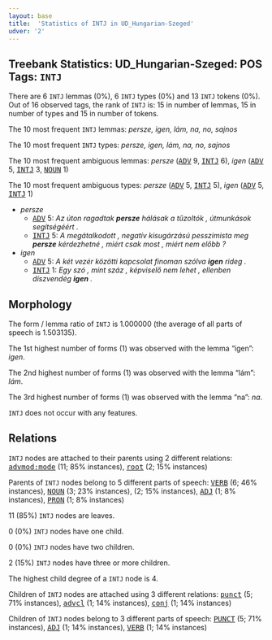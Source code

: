 ```yaml
---
layout: base
title:  'Statistics of INTJ in UD_Hungarian-Szeged'
udver: '2'
---
```


## Treebank Statistics: UD_Hungarian-Szeged: POS Tags: `INTJ`

There are 6 `INTJ` lemmas (0%), 6 `INTJ` types (0%) and 13 `INTJ` tokens (0%).
Out of 16 observed tags, the rank of `INTJ` is: 15 in number of lemmas, 15 in number of types and 15 in number of tokens.

The 10 most frequent `INTJ` lemmas: <em>persze, igen, lám, na, no, sajnos</em>

The 10 most frequent `INTJ` types:  <em>persze, igen, lám, na, no, sajnos</em>

The 10 most frequent ambiguous lemmas: <em>persze</em> (<tt><a href="hu_szeged-pos-ADV.html">ADV</a></tt> 9, <tt><a href="hu_szeged-pos-INTJ.html">INTJ</a></tt> 6), <em>igen</em> (<tt><a href="hu_szeged-pos-ADV.html">ADV</a></tt> 5, <tt><a href="hu_szeged-pos-INTJ.html">INTJ</a></tt> 3, <tt><a href="hu_szeged-pos-NOUN.html">NOUN</a></tt> 1)

The 10 most frequent ambiguous types:  <em>persze</em> (<tt><a href="hu_szeged-pos-ADV.html">ADV</a></tt> 5, <tt><a href="hu_szeged-pos-INTJ.html">INTJ</a></tt> 5), <em>igen</em> (<tt><a href="hu_szeged-pos-ADV.html">ADV</a></tt> 5, <tt><a href="hu_szeged-pos-INTJ.html">INTJ</a></tt> 1)


* <em>persze</em>
  * <tt><a href="hu_szeged-pos-ADV.html">ADV</a></tt> 5: <em>Az úton ragadtak <b>persze</b> hálásak a tűzoltók , útmunkások segítségéért .</em>
  * <tt><a href="hu_szeged-pos-INTJ.html">INTJ</a></tt> 5: <em>A megátalkodott , negatív kisugárzású pesszimista meg <b>persze</b> kérdezhetné , miért csak most , miért nem előbb ?</em>
* <em>igen</em>
  * <tt><a href="hu_szeged-pos-ADV.html">ADV</a></tt> 5: <em>A két vezér közötti kapcsolat finoman szólva <b>igen</b> rideg .</em>
  * <tt><a href="hu_szeged-pos-INTJ.html">INTJ</a></tt> 1: <em>Egy szó , mint száz , képviselő nem lehet , ellenben díszvendég <b>igen</b> .</em>

## Morphology

The form / lemma ratio of `INTJ` is 1.000000 (the average of all parts of speech is 1.503135).

The 1st highest number of forms (1) was observed with the lemma “igen”: <em>igen</em>.

The 2nd highest number of forms (1) was observed with the lemma “lám”: <em>lám</em>.

The 3rd highest number of forms (1) was observed with the lemma “na”: <em>na</em>.

`INTJ` does not occur with any features.


## Relations

`INTJ` nodes are attached to their parents using 2 different relations: <tt><a href="hu_szeged-dep-advmod-mode.html">advmod:mode</a></tt> (11; 85% instances), <tt><a href="hu_szeged-dep-root.html">root</a></tt> (2; 15% instances)

Parents of `INTJ` nodes belong to 5 different parts of speech: <tt><a href="hu_szeged-pos-VERB.html">VERB</a></tt> (6; 46% instances), <tt><a href="hu_szeged-pos-NOUN.html">NOUN</a></tt> (3; 23% instances),  (2; 15% instances), <tt><a href="hu_szeged-pos-ADJ.html">ADJ</a></tt> (1; 8% instances), <tt><a href="hu_szeged-pos-PRON.html">PRON</a></tt> (1; 8% instances)

11 (85%) `INTJ` nodes are leaves.

0 (0%) `INTJ` nodes have one child.

0 (0%) `INTJ` nodes have two children.

2 (15%) `INTJ` nodes have three or more children.

The highest child degree of a `INTJ` node is 4.

Children of `INTJ` nodes are attached using 3 different relations: <tt><a href="hu_szeged-dep-punct.html">punct</a></tt> (5; 71% instances), <tt><a href="hu_szeged-dep-advcl.html">advcl</a></tt> (1; 14% instances), <tt><a href="hu_szeged-dep-conj.html">conj</a></tt> (1; 14% instances)

Children of `INTJ` nodes belong to 3 different parts of speech: <tt><a href="hu_szeged-pos-PUNCT.html">PUNCT</a></tt> (5; 71% instances), <tt><a href="hu_szeged-pos-ADJ.html">ADJ</a></tt> (1; 14% instances), <tt><a href="hu_szeged-pos-VERB.html">VERB</a></tt> (1; 14% instances)


